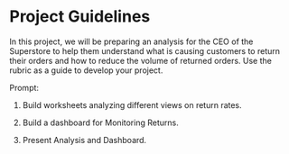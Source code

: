 # Project Guidelines

In this project, we will be preparing an analysis for the CEO of the Superstore to help them understand what is causing customers to return their orders and how to reduce the volume of returned orders. Use the rubric as a guide to develop your project.

Prompt:
1. Build worksheets analyzing different views on return rates.

2. Build a dashboard for Monitoring Returns.

3. Present Analysis and Dashboard.
